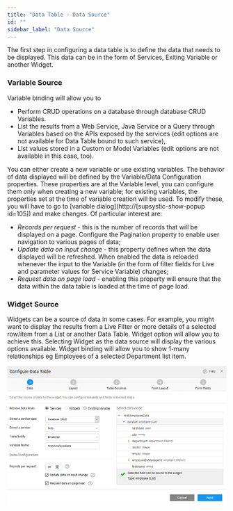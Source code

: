 ```yaml
---
title: "Data Table - Data Source"
id: ""
sidebar_label: "Data Source"
---
```


The first step in configuring a data table is to define the data that needs to be displayed. This data can be in the form of Services, Exiting Variable or another Widget.

### Variable Source

Variable binding will allow you to

- Perform CRUD operations on a database through database CRUD Variables.
- List the results from a Web Service, Java Service or a Query through Variables based on the APIs exposed by the services (edit options are not available for Data Table bound to such service),
- List values stored in a Custom or Model Variables (edit options are not available in this case, too).

You can either create a new variable or use existing variables. The behavior of data displayed will be defined by the Variable/Data Configuration properties. These properties are at the Variable level, you can configure them only when creating a new variable; for existing variables, the properties set at the time of variable creation will be used. To modify these, you will have to go to [variable dialog](http://[supsystic-show-popup id=105]) and make changes. Of particular interest are:

- _Records per request_ - this is the number of records that will be displayed on a page. Configure the Pagination property to enable user navigation to various pages of data;
- _Update data on input change_ - this property defines when the data displayed will be refreshed. When enabled the data is reloaded whenever the input to the Variable (in the form of filter fields for Live and parameter values for Service Variable) changes;
- _Request data on page load_ - enabling this property will ensure that the data within the data table is loaded at the time of page load.

### Widget Source

Widgets can be a source of data in some cases. For example, you might want to display the results from a Live Filter or more details of a selected row/item from a List or another Data Table. Widget option will allow you to achieve this. Selecting Widget as the data source will display the various options available. Widget binding will allow you to show 1-many relationships eg Employees of a selected Department list item.

[![](/learn/assets/dt_data.png)](/learn/assets/dt_data.png)

